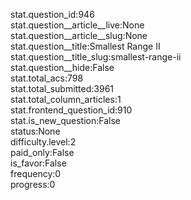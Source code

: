 stat.question_id:946  
stat.question__article__live:None  
stat.question__article__slug:None  
stat.question__title:Smallest Range II  
stat.question__title_slug:smallest-range-ii  
stat.question__hide:False  
stat.total_acs:798  
stat.total_submitted:3961  
stat.total_column_articles:1  
stat.frontend_question_id:910  
stat.is_new_question:False  
status:None  
difficulty.level:2  
paid_only:False  
is_favor:False  
frequency:0  
progress:0  
